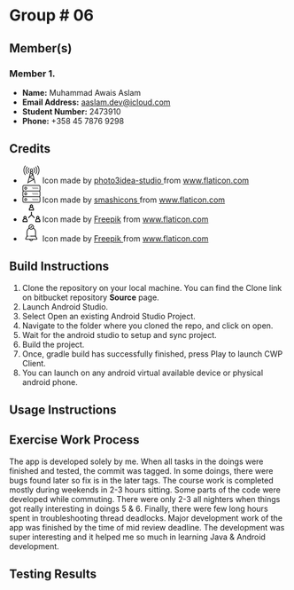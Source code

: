 # Group # 06

## Member(s)
### Member 1.

*	__Name:__ Muhammad Awais Aslam
*	__Email Address:__ aaslam.dev@icloud.com
*	__Student Number:__ 2473910
*	__Phone:__ +358 45 7876 9298


## Credits 

* ![App Icon](resources/icons/app_icon.png)  Icon made by [photo3idea-studio ](https://www.flaticon.com/authors/photo3idea-studio) from www.flaticon.com 
* ![CWP Server](resources/icons/server_settings_icon.png)  Icon made by [smashicons ](https://www.flaticon.com/authors/smashicons) from www.flaticon.com 
* ![Channel Frequency](resources/icons/channel_frequency_settings_icon.png)  Icon made by [Freepik](https://www.freepik.com/) from www.flaticon.com
* ![Beep](resources/icons/alert_settings_icon.png)  Icon made by [Freepik ](https://www.freepik.com/) from www.flaticon.com 

## Build Instructions

1. Clone the repository on your local machine. You can find the Clone link on bitbucket repository __Source__ page. 
2. Launch Android Studio. 
3. Select Open an existing Android Studio Project. 
4. Navigate to the folder where you cloned the repo, and click on open. 
5. Wait for the android studio to setup and sync project. 
6. Build the project. 
7. Once, gradle build has successfully finished, press Play to launch CWP Client. 
8. You can launch on any android virtual available device or physical android phone. 


## Usage Instructions


## Exercise Work Process 

The app is developed solely by me. When all tasks in the doings were finished and tested, the commit was tagged. In some doings, there were bugs found later so fix is in the later tags. The course work is completed mostly during weekends in 2-3 hours sitting. Some parts of the code were developed while commuting. There were only 2-3 all nighters when things got really interesting in doings 5 & 6. Finally, there were few long hours spent in troubleshooting thread deadlocks. Major development work of the app was finished by the time of mid review deadline. The development was super interesting and it helped me so much in learning Java & Android development.

## Testing Results







